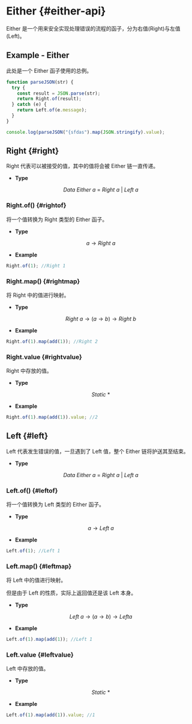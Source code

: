 # Either {#either-api}

Either 是一个用来安全实现处理错误的流程的函子，分为右值(Right)与左值(Left)。

## Example - Either

此处是一个 Either 函子使用的总例。

```js
function parseJSON(str) {
  try {
    const result = JSON.parse(str);
    return Right.of(result);
  } catch (e) {
    return Left.of(e.message);
  }
}

console.log(parseJSON("{sfdas").map(JSON.stringify).value);
```

## Right {#right}

Right 代表可以被接受的值，其中的值将会被 Either 链一直传递。

- **Type**

$$Data\ Either\ a\ =\ Right\ a\ |\ Left\ a$$

### Right.of() {#rightof}

将一个值转换为 Right 类型的 Either 函子。

- **Type**

$$a\rightarrow Right\ a$$

- **Example**

```js
Right.of(1); //Right 1
```

### Right.map() {#rightmap}

将 Right 中的值进行映射。

- **Type**

$$Right\ a\rightarrow (a\rightarrow b)\rightarrow Right\ b$$

- **Example**

```js
Right.of(1).map(add(1)); //Right 2
```

### Right.value {#rightvalue}

Right 中存放的值。

- **Type**

$$Static\ *$$

- **Example**

```js
Right.of(1).map(add(1)).value; //2
```

## Left {#left}

Left 代表发生错误的值，一旦遇到了 Left 值，整个 Either 链将护送其至结束。

- **Type**

$$Data\ Either\ a\ =\ Right\ a\ |\ Left\ a$$

### Left.of() {#leftof}

将一个值转换为 Left 类型的 Either 函子。

- **Type**

$$a\rightarrow Left\ a$$

- **Example**

```js
Left.of(1); //Left 1
```

### Left.map() {#leftmap}

将 Left 中的值进行映射。

但是由于 Left 的性质，实际上返回值还是该 Left 本身。

- **Type**

$$Left\ a\rightarrow (a\rightarrow b)\rightarrow Left a$$

- **Example**

```js
Left.of(1).map(add(1)); //Left 1
```

### Left.value {#leftvalue}

Left 中存放的值。

- **Type**

$$Static\ *$$

- **Example**

```js
Left.of(1).map(add(1)).value; //1
```
